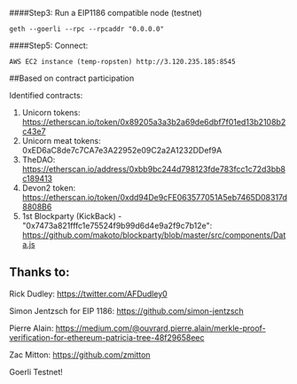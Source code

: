 

####Step3: 
Run a EIP1186 compatible node (testnet)
```
geth --goerli --rpc --rpcaddr "0.0.0.0"
```

####Step5: 
Connect: 
```
AWS EC2 instance (temp-ropsten) http://3.120.235.185:8545

```



##Based on contract participation

Identified contracts:
1) Unicorn tokens: https://etherscan.io/token/0x89205a3a3b2a69de6dbf7f01ed13b2108b2c43e7
2) Unicorn meat tokens: 0xED6aC8de7c7CA7e3A22952e09C2a2A1232DDef9A
3) TheDAO:
   https://etherscan.io/address/0xbb9bc244d798123fde783fcc1c72d3bb8c189413
4) Devon2 token:
https://etherscan.io/token/0xdd94De9cFE063577051A5eb7465D08317d8808B6
5) 1st Blockparty (KickBack) - "0x7473a821fffc1e75524f9b99d6d4e9a2f9c7b12e":
https://github.com/makoto/blockparty/blob/master/src/components/Data.js


## Thanks to:

Rick Dudley: 
https://twitter.com/AFDudley0 

Simon Jentzsch for EIP 1186:
https://github.com/simon-jentzsch

Pierre Alain: 
https://medium.com/@ouvrard.pierre.alain/merkle-proof-verification-for-ethereum-patricia-tree-48f29658eec

Zac Mitton:
https://github.com/zmitton

Goerli Testnet! 
